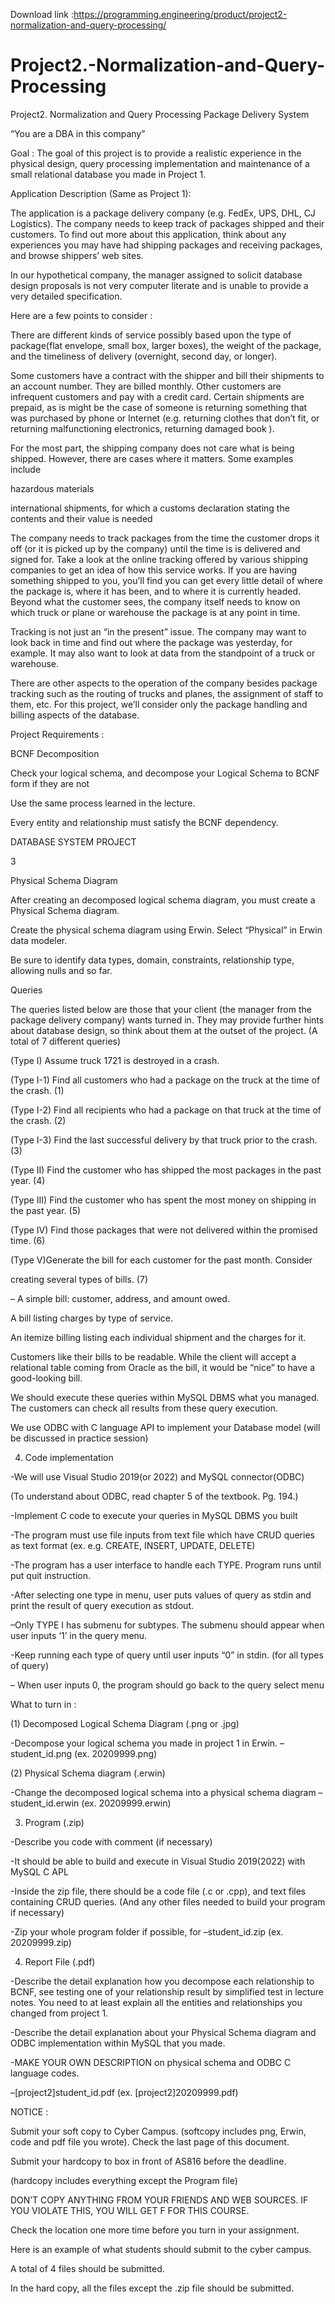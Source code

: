 Download link :https://programming.engineering/product/project2-normalization-and-query-processing/

# Project2.-Normalization-and-Query-Processing
Project2. Normalization and Query Processing
Package Delivery System

“You are a DBA in this company”

Goal : The goal of this project is to provide a realistic experience in the physical design, query processing implementation and maintenance of a small relational database you made in Project 1.

Application Description (Same as Project 1):

The application is a package delivery company (e.g. FedEx, UPS, DHL, CJ Logistics). The company needs to keep track of packages shipped and their customers. To find out more about this application, think about any experiences you may have had shipping packages and receiving packages, and browse shippers’ web sites.

In our hypothetical company, the manager assigned to solicit database design proposals is not very computer literate and is unable to provide a very detailed specification.

Here are a few points to consider :

There are different kinds of service possibly based upon the type of package(flat envelope, small box, larger boxes), the weight of the package, and the timeliness of delivery (overnight, second day, or longer).

Some customers have a contract with the shipper and bill their shipments to an account number. They are billed monthly. Other customers are infrequent customers and pay with a credit card. Certain shipments are prepaid, as is might be the case of someone is returning something that was purchased by phone or Internet (e.g. returning clothes that don’t fit, or returning malfunctioning electronics, returning damaged book ).

For the most part, the shipping company does not care what is being shipped. However, there are cases where it matters. Some examples include


hazardous materials

international shipments, for which a customs declaration stating the contents and their value is needed

The company needs to track packages from the time the customer drops it off (or it is picked up by the company) until the time is is delivered and signed for. Take a look at the online tracking offered by various shipping companies to get an idea of how this service works. If you are having something shipped to you, you’ll find you can get every little detail of where the package is, where it has been, and to where it is currently headed. Beyond what the customer sees, the company itself needs to know on which truck or plane or warehouse the package is at any point in time.

Tracking is not just an “in the present” issue. The company may want to look back in time and find out where the package was yesterday, for example. It may also want to look at data from the standpoint of a truck or warehouse.

There are other aspects to the operation of the company besides package tracking such as the routing of trucks and planes, the assignment of staff to them, etc. For this project, we’ll consider only the package handling and billing aspects of the database.

Project Requirements :

BCNF Decomposition

Check your logical schema, and decompose your Logical Schema to BCNF form if they are not

Use the same process learned in the lecture.

Every entity and relationship must satisfy the BCNF dependency.

DATABASE SYSTEM PROJECT

3

Physical Schema Diagram

After creating an decomposed logical schema diagram, you must create a Physical Schema diagram.

Create the physical schema diagram using Erwin. Select “Physical” in Erwin data modeler.

Be sure to identify data types, domain, constraints, relationship type, allowing nulls and so far.

Queries

The queries listed below are those that your client (the manager from the package delivery company) wants turned in. They may provide further hints about database design, so think about them at the outset of the project. (A total of 7 different queries)

(Type I) Assume truck 1721 is destroyed in a crash.

(Type I-1) Find all customers who had a package on the truck at the time of the crash. (1)

(Type I-2) Find all recipients who had a package on that truck at the time of the crash. (2)

(Type I-3) Find the last successful delivery by that truck prior to the crash. (3)

(Type II) Find the customer who has shipped the most packages in the past year. (4)

(Type III) Find the customer who has spent the most money on shipping in the past year. (5)

(Type IV) Find those packages that were not delivered within the promised time. (6)

(Type V)Generate the bill for each customer for the past month. Consider

creating several types of bills. (7)

– A simple bill: customer, address, and amount owed.

A bill listing charges by type of service.

An itemize billing listing each individual shipment and the charges for it.

Customers like their bills to be readable. While the client will accept a relational table coming from Oracle as the bill, it would be “nice” to have a good-looking bill.

We should execute these queries within MySQL DBMS what you managed. The customers can check all results from these query execution.

We use ODBC with C language API to implement your Database model (will be discussed in practice session)

4. Code implementation

-We will use Visual Studio 2019(or 2022) and MySQL connector(ODBC)

(To understand about ODBC, read chapter 5 of the textbook. Pg. 194.)

-Implement C code to execute your queries in MySQL DBMS you built

-The program must use file inputs from text file which have CRUD queries as text format (ex. e.g. CREATE, INSERT, UPDATE, DELETE)

-The program has a user interface to handle each TYPE. Program runs until put quit instruction.




-After selecting one type in menu, user puts values of query as stdin and print the result of query execution as stdout.



–Only TYPE I has submenu for subtypes. The submenu should appear when user inputs ‘1’ in the query menu.



-Keep running each type of query until user inputs “0” in stdin. (for all types of query)

– When user inputs 0, the program should go back to the query select menu

What to turn in :

(1) Decomposed Logical Schema Diagram (.png or .jpg)

-Decompose your logical schema you made in project 1 in Erwin. –student_id.png (ex. 20209999.png)

(2) Physical Schema diagram (.erwin)

-Change the decomposed logical schema into a physical schema diagram –student_id.erwin (ex. 20209999.erwin)

3. Program (.zip)

-Describe you code with comment (if necessary)

-It should be able to build and execute in Visual Studio 2019(2022) with MySQL C APL

-Inside the zip file, there should be a code file (.c or .cpp), and text files containing CRUD queries. (And any other files needed to build your program if necessary)

-Zip your whole program folder if possible, for –student_id.zip (ex. 20209999.zip)

4. Report File (.pdf)

-Describe the detail explanation how you decompose each relationship to BCNF, see testing one of your relationship result by simplified test in lecture notes. You need to at least explain all the entities and relationships you changed from project 1.

-Describe the detail explanation about your Physical Schema diagram and ODBC implementation within MySQL that you made.

-MAKE YOUR OWN DESCRIPTION on physical schema and ODBC C language codes.

–[project2]student_id.pdf (ex. [project2]20209999.pdf)

NOTICE :


Submit your soft copy to Cyber Campus. (softcopy includes png, Erwin, code and pdf file you wrote). Check the last page of this document.

Submit your hardcopy to box in front of AS816 before the deadline.

(hardcopy includes everything except the Program file)

DON’T COPY ANYTHING FROM YOUR FRIENDS AND WEB SOURCES. IF YOU VIOLATE THIS, YOU WILL GET F FOR THIS COURSE.

Check the location one more time before you turn in your assignment.


Here is an example of what students should submit to the cyber campus.

A total of 4 files should be submitted.



In the hard copy, all the files except the .zip file should be submitted.
